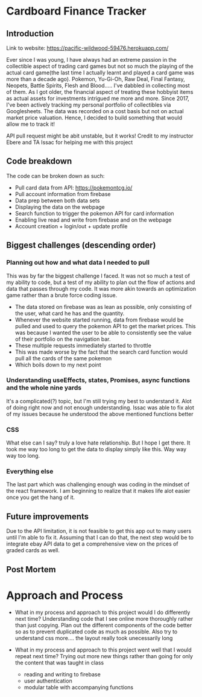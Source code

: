 # Cardboard Finance Tracker

## Introduction

Link to website: https://pacific-wildwood-59476.herokuapp.com/

Ever since I was young, I have always had an extreme passion in the collectible aspect of trading card games but not so much the playing of the actual card game(the last time I actually learnt and played a card game was more than a decade ago). Pokemon, Yu-Gi-Oh, Raw Deal, Final Fantasy, Neopets, Battle Spirits, Flesh and Blood..... I've dabbled in collecting most of them. As I got older, the financial aspect of treating these hobbyist items as actual assets for investments intrigued me more and more. Since 2017, I've been actively tracking my personal portfolio of collectibles via Googlesheets. The data was recorded on a cost basis but not on actual market price valuation. Hence, I decided to build something that would allow me to track it!

API pull request might be abit unstable, but it works! Credit to my instructor Ebere and TA Issac for helping me with this project

## Code breakdown
The code can be broken down as such:
- Pull card data from API: https://pokemontcg.io/
- Pull account information from firebase
- Data prep between both data sets
- Displaying the data on the webpage
- Search function to trigger the pokemon API for card information
- Enabling live read and write from firebase and on the webpage
- Account creation + login/out + update profile

## Biggest challenges (descending order)
### Planning out how and what data I needed to pull 
This was by far the biggest challenge I faced. It was not so much a test of my ability to code, but a test of my ability to plan out the flow of actions and data that passes through my code. It was more akin towards an optimization game rather than a brute force coding issue.
- The data stored on firebase was as lean as possible, only consisting of the user, what card he has and the quantity.
- Whenever the website started running, data from firebase would be pulled and used to query the pokemon API to get the market prices. This was because I wanted the user to be able to consistently see the value of their portfolio on the navigation bar. 
- These multiple requests immediately started to throttle
- This was made worse by the fact that the search card function would pull all the cards of the same pokemon
- Which boils down to my next point

### Understanding useEffects, states, Promises, async functions and the whole nine yards
It's a complicated(?) topic, but I'm still trying my best to understand it. Alot of doing right now and not enough understanding. Issac was able to fix alot of my issues because he understood the above mentioned functions better

### CSS
What else can I say? truly a love hate relationship. But I hope I get there. It took me way too long to get the data to display simply like this. Way way way too long.

### Everything else
The last part which was challenging enough was coding in the mindset of the react framework. I am beginning to realize that it makes life alot easier once you get the hang of it.

## Future improvements
Due to the API limitation, it is not feasible to get this app out to many users until I'm able to fix it. Assuming that I can do that, the next step would be to integrate ebay API data to get a comprehensive view on the prices of graded cards as well.


## Post Mortem
# Approach and Process
- What in my process and approach to this project would I do differently next time?
Understanding code that I see online more thoroughly rather than just copying. Plan out the different components of the code better so as to prevent duplicated code as much as possible. Also try to understand css more.... the layout really took unecessarily long

- What in my process and approach to this project went well that I would repeat next time?
Trying out more new things rather than going for only the content that was taught in class
    - reading and writing to firebase
    - user authentication
    - modular table with accompanying functions

